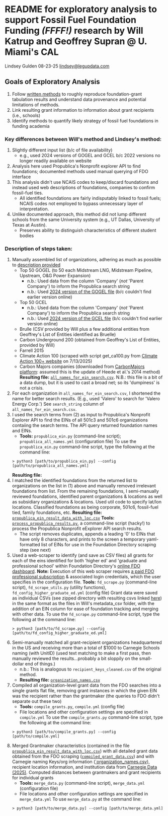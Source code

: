 
# README for exploratory analysis to support Fossil Fuel Foundation Funding *(FFFF!)* research by Will Katrup and Geoffrey Supran @ U. Miami's CAL
Lindsey Gulden 08-23-25
lindsey@legupdata.com

## Goals of Exploratory Analysis 
1. Follow [written methods](https://docs.google.com/document/d/1buyLjLjZS6nLiO3q-SaqRHJx-6I5pSJta8Mqd8KzyY4/edit?usp=sharing) to roughly reproduce foundation-grant tabulation results and understand data provenance and potential limitations of methods.
2. Link resulting grant information to information about grant recipients (i.e., schools)
2. Identify methods to quantify likely strategy of fossil fuel foundations in funding academia

### Key differences between Will's method and Lindsey's method:
1. Slightly different input list (b/c of file availability)
    * e.g., used 2024 versions of GOGEL and GCEL b/c 2022 versions no longer readily available on website
2. Analysis here used Propublica's Nonprofit explorer API to find foundations; documented methods used manual querying of FDO interface
3. This analysis didn't use NCAIS codes to keep/discard foundations and instead used web descriptions of foundations, companies to confirm fossil-fuel ties.
    * All identified foundations are fairly indisputably linked to fossil fuels; NCAIS codes not employed to bypass unnecessary layer of interpretation.
4. Unlike documented approach, this method did not lump different schools from the same University system (e.g., UT Dallas, University of Texas at Austin).
    * Preserves ability to distinguish characteristics of different student bodies

### Description of steps taken:
1. Manually assembled list of organizations, adhering as much as possible to [description provided](https://docs.google.com/document/d/1buyLjLjZS6nLiO3q-SaqRHJx-6I5pSJta8Mqd8KzyY4/edit?usp=sharing)
    * Top 50 GOGEL (to 50 each Midstream LNG, Midstream Pipeline, Upstream, O&G Power Expansion)
        * n.b.: Used data from the column 'Company' (*not* 'Parent Company') to inform the Propublica search string
        * n.b.: Used [2024 version of the GOGEL file](https://docs.google.com/spreadsheets/d/19hpCQ1Dkk5-Q2Syl1UFGm4f81YG6oKU-/edit?usp=share_link&ouid=106393912456956827016&rtpof=true&sd=true) (b/c couldn't find earlier version online)
    * Top 50 GCEL
        * n.b.: Used data from the column 'Company' (*not* 'Parent Company') to inform the Propublica search string
         * n.b.: Used [2024 version of the GCEL file](https://docs.google.com/spreadsheets/d/1F9rc9O98Bz30dQ0_rjuml0M0ZVALKnoP/edit?usp=share_link&ouid=106393912456956827016&rtpof=true&sd=true) (b/c couldn't find earlier version online)
    * Brulle (CSV provided by Will plus a few additional entities from Geoffrey's List of Entities identified as Bruelle)
    * Carbon Underground 200 (obtained from Geoffrey's List of Entities, provided by Will)
    * Farrell 2015
    * Climate Action 100 (scraped with script get_ca100.py from [Climate Action 100+ website](https://www.climateaction100.org/whos-involved/companies/) on 7/13/2025)
    * Carbon Majors companies (downloaded from [CarbonMajors platform](https://carbonmajors.org/EN/index.html): assumed this is the update of Heede et al.'s 2014 method)
    **Resulting file:**  [`all_names_for_ein_search.csv`](https://drive.google.com/file/d/1mgrYb0p9zNzvPaSTGeP04KsTp-Y2VIgK/view?usp=share_link). N.B.: this file is a bit of a data dump, but it is used to cast a broad net; so its 'dumpiness' is not a crisis.
2. For each organization in `all_names_for_ein_search.csv`, I shortened the name for better search results. (E.g., used 'Valero' to search for 'Valero Energy Corp.') See `search_string` column of `all_names_for_ein_search.csv`.
3. I used the search terms from (2) as input to Propublica's Nonprofit Explorer API to find the EINs of all 501c3 and 501c6 organizations contaiing the search terms. The API query returned foundation names and EINs.
    * **Tools:** `propublica_ein.py` (command-line script); `propublica_all_names.yml` (configuration file)
    To use the `propublica_ein.py` command-line script, type the following at the command line:
    ```
    > python3 [path/to/propublica_ein.py] --config [path/to/propublica_all_names.yml]
    ```
    **Resulting file:**
4. I matched the identified foundations from the returned list to organizations on the list in (1) above and manually removed irrelevant foundations from list.  From the remaining foundations, I semi-manually reviewed foundations, identified parent organizations & locations as well as subsidiary organizations & locations. Used util code to specify lat/lon locations. Classified foundations as being corporate, 501c6, fossil-fuel tied, family foundations, etc. 
    **Resulting file:** [`propublica_ein_result_data_with_loc.csv`](https://drive.google.com/file/d/1JgmyCjlNSCmcElHDoUz_dBqRzaCHs2kv/view?usp=share_link)
    **Tools:** [`process_propublica_results.py`](https://github.com/lindseygulden/foundations/blob/main/foundation/process_propublica_results.py), a command-line script (hacky!) to process the Propublica Nonprofit eExplorer API search results. 
    * The script removes duplicates, appends a leading '0' to EINs that have only 8 characters, and prints to the screen a temporary yaml-formatted list of EINs for use in the Foundation Directory scraping step (see next)
5. Used a web-scraper to identify (and save as CSV files) all grants for each of the eins identified for both 'higher ed' and 'graduate and professional school' within Foundation Directory's [online FDO dashboard](https://fconline.foundationcenter.org/). 
__Note:__ Execution of this web scraper requires [a paid FDO professional subscription](https://shop.candid.org/Subscriptions/FDOProfessionalPlan?) & associated login credentials, which the user specifies in the configuration file.
    **Tools:** `fd_scrape.py` (command-line script), `fd_scrape_utils.py` (utility functions), `fd_config_higher_graduate_ed.yml` (config file)
    Grant data were saved as individual CSVs (see zipped directory with resulting csvs linked [here](https://drive.google.com/file/d/1BRBCKE0o7q4lbH2ryn-D_Jrh_5MLnKvt/view?usp=share_link)) in the same format as the files in Will's metadata_csv folder, with the addition of an EIN column for ease of foundation tracking and merging with other data.
    To use the `fd_scrape.py` command-line script, type the following at the command line:
    ```
    > python3 [path/to/fd_scrape.py] --config [path/to/fd_config_higher_graduate_ed.yml]
    ```
6. Semi-manually matched all grant-recipient organizations headquartered in the US and receiving more than a total of $1000 to Carnegie Schools naming (with UnitID) (used text matching to make a first pass, then manually reviewed the results...probably a bit sloppily on the small-dollar end of things.)
    * n.b.: This is analogous to `recipient_keys_cleaned.csv` of the original method.
    * **Resulting file:** [`organization_names.csv`](https://drive.google.com/file/d/1GFQe-J96B5h_BudSKGSjm3sRmOHDT1VP/view?usp=share_link)
7. Compiled all organization-level grant data from the FDO searches into a single grants flat file, removing grant instances in which the given EIN was the recipient rather than the grantmaker (the queries to FDO didn't separate out these two)
    * **Tools:** `compile_grants.py`, `compile.yml` (config file)
    * File locations and other configuration settings are specified in `compile.yml`
    To use the `compile_grants.py` command-line script, type the following at the command line:
    ```
    > python3 [path/to/compile_grants.py] --config [path/to/compile.yml]
    ```
8. Merged Grantmaker characteristics (contained in the file [`propublica_ein_result_data_with_loc.csv`](https://drive.google.com/file/d/1JgmyCjlNSCmcElHDoUz_dBqRzaCHs2kv/view?usp=share_link)) with all detailed grant data obtained from the FDO scraping ([`compiled_grant_data.csv`](https://drive.google.com/file/d/1QBc_JqFtg4DYkBC7vze0bqTfV19swVQA/view?usp=share_link)) and with Carnegie naming Keys/org information ([`organization_names.csv](https://drive.google.com/file/d/1GFQe-J96B5h_BudSKGSjm3sRmOHDT1VP/view?usp=share_link)), recipient location information, and institution data from [Carnegie Data (2025)](https://drive.google.com/file/d/1NIQk3upKbiWu9brkU5ertcGu0SopteVK/view?usp=share_link). Computed distances between grantmakers and grant recipients for individual grants
    * **Tools:** `merge_data.py` (command-line script), `merge_data.yml` (configuration file)
    * File locations and other configuration settings are specified in `merge_data.yml`
    To use `merge_data.py` at the command line:
    ```
    > python3 [path/to/merge_data.py] --config [path/to/merge_data.yml]
    ```
